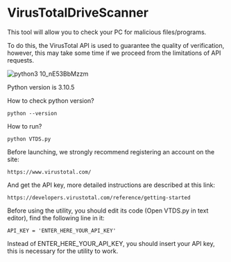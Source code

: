 # VirusTotalDriveScanner

This tool will allow you to check your PC for malicious files/programs.


To do this, the VirusTotal API is used to guarantee the quality of verification, 
however, this may take some time if we proceed from the limitations of API requests.

![python3 10_nE53BbMzzm](https://user-images.githubusercontent.com/32211521/222095129-4f564597-bc3a-4fed-8529-1cf8c7540d58.png)

Python version is 3.10.5


How to check python version?
```
python --version
```

How to run?
```
python VTDS.py
```

Before launching, we strongly recommend registering an account on the site: 
```
https://www.virustotal.com/
```

And get the API key, more detailed instructions are described at this link: 
```
https://developers.virustotal.com/reference/getting-started
```

Before using the utility, you should edit its code (Open VTDS.py in text editor), find the following line in it:
```
API_KEY = 'ENTER_HERE_YOUR_API_KEY'
```

Instead of ENTER_HERE_YOUR_API_KEY, you should insert your API key, this is necessary for the utility to work.
